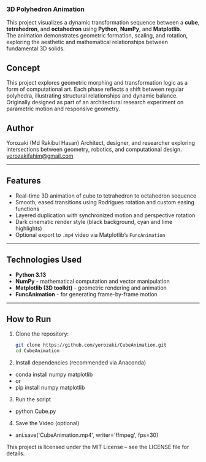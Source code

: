 ### 3D Polyhedron Animation ###

This project visualizes a dynamic transformation sequence between a **cube**, **tetrahedron**, and **octahedron** using **Python**, **NumPy**, and **Matplotlib**.  
The animation demonstrates geometric formation, scaling, and rotation, exploring the aesthetic and mathematical relationships between fundamental 3D solids.

## Concept ##

This project explores geometric morphing and transformation logic as a form of computational art.
Each phase reflects a shift between regular polyhedra, illustrating structural relationships and dynamic balance.
Originally designed as part of an architectural research experiment on parametric motion and responsive geometry.

## Author ##

Yorozaki (Md Rakibul Hasan)
Architect, designer, and researcher exploring intersections between geometry, robotics, and computational design.
<yorozakifahim@gmail.com>

---

## Features

- Real-time 3D animation of cube to tetrahedron to octahedron sequence  
- Smooth, eased transitions using Rodrigues rotation and custom easing functions  
- Layered duplication with synchronized motion and perspective rotation  
- Dark cinematic render style (black background, cyan and lime highlights)  
- Optional export to `.mp4` video via Matplotlib’s `FuncAnimation`

---

## Technologies Used

- **Python 3.13**
- **NumPy** - mathematical computation and vector manipulation  
- **Matplotlib (3D toolkit)** - geometric rendering and animation  
- **FuncAnimation** - for generating frame-by-frame motion  

---

## How to Run

1. Clone the repository:

   ```bash
   git clone https://github.com/yorozaki/CubeAnimation.git
   cd CubeAnimation
2. Install dependencies (recommended via Anaconda)

- conda install numpy matplotlib
- or
- pip install numpy matplotlib

3. Run the script

- python Cube.py

4. Save the Video (optional)

- ani.save('CubeAnimation.mp4', writer='ffmpeg', fps=30)

This project is licensed under the MIT License – see the LICENSE file for details.
